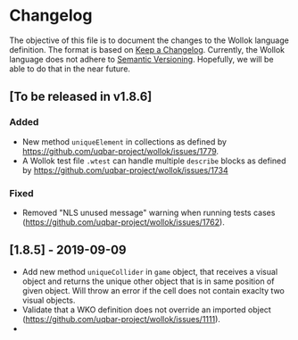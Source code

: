 # Changelog
The objective of this file is to document the changes to the Wollok language definition.
The format is based on [Keep a Changelog](https://keepachangelog.com/en/1.0.0/).
Currently, the Wollok language does not adhere to [Semantic Versioning](https://semver.org/spec/v2.0.0.html). 
Hopefully, we will be able to do that in the near future.

## [To be released in v1.8.6]

### Added
- New method `uniqueElement` in collections as defined by https://github.com/uqbar-project/wollok/issues/1779.
- A Wollok test file `.wtest` can handle multiple `describe` blocks as defined by https://github.com/uqbar-project/wollok/issues/1734

### Fixed
- Removed "NLS unused message" warning when running tests cases (https://github.com/uqbar-project/wollok/issues/1762).

## [1.8.5] - 2019-09-09
- Add new method `uniqueCollider` in `game` object, that receives a visual object and returns the unique other object that is in same position of given object. Will throw an error if the cell does not contain exaclty two visual objects.
- Validate that a WKO definition does not override an imported object (https://github.com/uqbar-project/wollok/issues/1111).
- 

